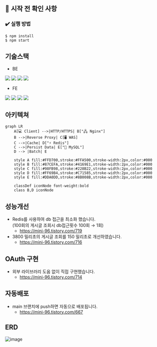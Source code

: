 ## 📌 시작 전 확인 사항

### ✔️ 실행 방법

```
$ npm install
$ npm start
```
## 기술스택
- BE<br>
<img src="https://img.shields.io/badge/TypeScript-007ACC?style=flat-square&logo=typescript&logoColor=white"/>
<img src="https://img.shields.io/badge/MySQL-4479A1?style=flat-square&logo=mysql&logoColor=white"/>
<img src="https://img.shields.io/badge/Redis-DC382D?style=flat-square&logo=redis&logoColor=white"/>
<img src="https://img.shields.io/badge/Nginx-009639?style=flat-square&logo=nginx&logoColor=white"/>

- FE<br>
<img src="https://img.shields.io/badge/HTML5-E34F26?style=flat-square&logo=html5&logoColor=white"/>
<img src="https://img.shields.io/badge/CSS3-1572B6?style=flat-square&logo=css3&logoColor=white"/>
<img src="https://img.shields.io/badge/JavaScript-F7DF1E?style=flat-square&logo=javascript&logoColor=black"/>
<img src="https://img.shields.io/badge/EJS-90A93A?style=flat-square&logo=ejs&logoColor=white"/>

## 아키텍쳐
```mermaid
graph LR
    A[💻 Client] -->|HTTP/HTTPS| B["🖧 Nginx"]
    B -->|Reverse Proxy| C[🖥️ WAS]
    C -->|Cache| D["⚡ Redis"]
    C -->|Persist Data| E["🐬 MySQL"]
    D --> |Batch| E

    style A fill:#FFD700,stroke:#FFA500,stroke-width:2px,color:#000
    style B fill:#87CEFA,stroke:#4169E1,stroke-width:2px,color:#000
    style C fill:#98FB98,stroke:#228B22,stroke-width:2px,color:#000
    style D fill:#FF69B4,stroke:#C71585,stroke-width:2px,color:#000
    style E fill:#DDA0DD,stroke:#8B008B,stroke-width:2px,color:#000

    classDef iconNode font-weight:bold
    class B,D iconNode
```

## 성능개선
- Redis를 사용하여 db 접근을 최소화 했습니다.
<br>(100회의 게시글 조회시 db접근횟수 100회 → 1회)
  - https://mini-96.tistory.com/719
- 3800 밀리초의 게시글 조회를 150 밀리초로 개선하였습니다.
  - https://mini-96.tistory.com/716

## OAuth 구현
- 외부 라이브러리 도움 없이 직접 구현했습니다.
  - https://mini-96.tistory.com/714

## 자동배포
- main 브랜치에 push하면 자동으로 배포됩니다.
  - https://mini-96.tistory.com/667

## ERD
![image](https://github.com/user-attachments/assets/d19a66e9-61db-418d-9c52-77fe6cc747b6)
